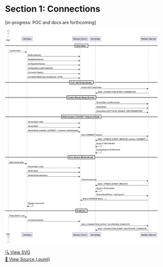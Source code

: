 ﻿# Section 1:  Connections

[in-progress:  POC and docs are forthcoming]


![Diagram](images/webtransport-echo-stream-sequence.png)

[🔍 View SVG](svg/webtransport-echo-stream-sequence.svg)  
[🧾 View Source (.puml)](diagrams/webtransport-echo-stream-sequence.puml)

